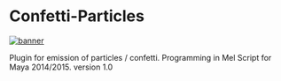 Confetti-Particles
==================

[![banner](http://www.leonardopinho.com/imgs/banner.jpg)](http://www.leonardopinho.com/)

Plugin for emission of particles / confetti.
Programming in Mel Script for Maya 2014/2015.
version 1.0
